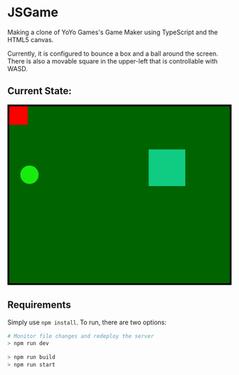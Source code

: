 # JSGame

Making a clone of YoYo Games's Game Maker using TypeScript and the HTML5 canvas.

Currently, it is configured to bounce a box and a ball around the screen. There is also a movable square in the upper-left that is controllable with WASD.

## Current State:

![Animation](Animation.gif?raw=true "Animation")

## Requirements

Simply use `npm install`. To run, there are two options:

```bash
# Monitor file changes and redeploy the server
> npm run dev
```

```bash
> npm run build
> npm run start
```